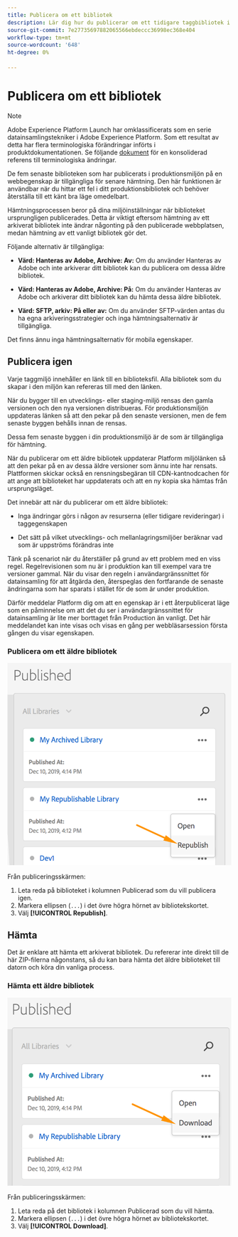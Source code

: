 ```yaml
---
title: Publicera om ett bibliotek
description: Lär dig hur du publicerar om ett tidigare taggbibliotek i Adobe Experience Platform.
source-git-commit: 7e27735697882065566ebdeccc36998ec368e404
workflow-type: tm+mt
source-wordcount: '648'
ht-degree: 0%

---
```


# Publicera om ett bibliotek

>[!NOTE]
>
>Adobe Experience Platform Launch har omklassificerats som en serie datainsamlingstekniker i Adobe Experience Platform. Som ett resultat av detta har flera terminologiska förändringar införts i produktdokumentationen. Se följande [dokument](../../term-updates.md) för en konsoliderad referens till terminologiska ändringar.

De fem senaste biblioteken som har publicerats i produktionsmiljön på en webbegenskap är tillgängliga för senare hämtning. Den här funktionen är användbar när du hittar ett fel i ditt produktionsbibliotek och behöver återställa till ett känt bra läge omedelbart.

Hämtningsprocessen beror på dina miljöinställningar när biblioteket ursprungligen publicerades. Detta är viktigt eftersom hämtning av ett arkiverat bibliotek inte ändrar någonting på den publicerade webbplatsen, medan hämtning av ett vanligt bibliotek gör det.

Följande alternativ är tillgängliga:

* **Värd: Hanteras av Adobe, Archive: Av:** Om du använder Hanteras av Adobe och inte arkiverar ditt bibliotek kan du publicera om dessa äldre bibliotek.

* **Värd: Hanteras av Adobe, Archive: På:** Om du använder Hanteras av Adobe och arkiverar ditt bibliotek kan du hämta dessa äldre bibliotek.

* **Värd: SFTP, arkiv: På eller av:** Om du använder SFTP-värden antas du ha egna arkiveringsstrategier och inga hämtningsalternativ är tillgängliga.

Det finns ännu inga hämtningsalternativ för mobila egenskaper.

## Publicera igen

Varje taggmiljö innehåller en länk till en biblioteksfil. Alla bibliotek som du skapar i den miljön kan refereras till med den länken.

När du bygger till en utvecklings- eller staging-miljö rensas den gamla versionen och den nya versionen distribueras. För produktionsmiljön uppdateras länken så att den pekar på den senaste versionen, men de fem senaste byggen behålls innan de rensas.

Dessa fem senaste byggen i din produktionsmiljö är de som är tillgängliga för hämtning.

När du publicerar om ett äldre bibliotek uppdaterar Platform miljölänken så att den pekar på en av dessa äldre versioner som ännu inte har rensats.  Plattformen skickar också en rensningsbegäran till CDN-kantnodcachen för att ange att biblioteket har uppdaterats och att en ny kopia ska hämtas från ursprungsläget.

Det innebär att när du publicerar om ett äldre bibliotek:

* Inga ändringar görs i någon av resurserna (eller tidigare revideringar) i taggegenskapen

* Det sätt på vilket utvecklings- och mellanlagringsmiljöer beräknar vad som är uppströms förändras inte

Tänk på scenariot när du återställer på grund av ett problem med en viss regel. Regelrevisionen som nu är i produktion kan till exempel vara tre versioner gammal.  När du visar den regeln i användargränssnittet för datainsamling för att åtgärda den, återspeglas den fortfarande de senaste ändringarna som har sparats i stället för de som är under produktion.

Därför meddelar Platform dig om att en egenskap är i ett återpublicerat läge som en påminnelse om att det du ser i användargränssnittet för datainsamling är lite mer borttaget från Production än vanligt. Det här meddelandet kan inte visas och visas en gång per webbläsarsession första gången du visar egenskapen.

### Publicera om ett äldre bibliotek

![Publicera om ett bibliotek](images/retrieve_republish.png)

Från publiceringsskärmen:

1. Leta reda på biblioteket i kolumnen Publicerad som du vill publicera igen.
1. Markera ellipsen (`...`) i det övre högra hörnet av bibliotekskortet.
1. Välj **[!UICONTROL Republish]**.

## Hämta

Det är enklare att hämta ett arkiverat bibliotek. Du refererar inte direkt till de här ZIP-filerna någonstans, så du kan bara hämta det äldre biblioteket till datorn och köra din vanliga process.

### Hämta ett äldre bibliotek

![Hämta ett bibliotek](images/retrieve_download.png)

Från publiceringsskärmen:

1. Leta reda på det bibliotek i kolumnen Publicerad som du vill hämta.
1. Markera ellipsen (`...`) i det övre högra hörnet av bibliotekskortet.
1. Välj **[!UICONTROL Download]**.
